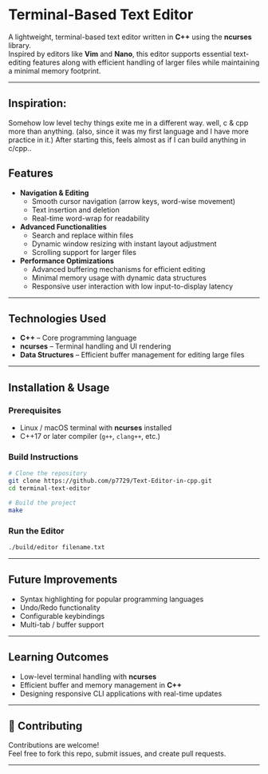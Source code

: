 # Terminal-Based Text Editor

A lightweight, terminal-based text editor written in **C++** using the **ncurses** library.  
Inspired by editors like **Vim** and **Nano**, this editor supports essential text-editing features along with efficient handling of larger files while maintaining a minimal memory footprint.

---
## Inspiration:
Somehow low level techy things exite me in a different way. well, c & cpp more than anything. (also, since it was my first language and I have more practice in it.) After starting this, feels almost as if I can build anything in c/cpp.. 

## Features

- **Navigation & Editing**
  - Smooth cursor navigation (arrow keys, word-wise movement)
  - Text insertion and deletion
  - Real-time word-wrap for readability
- **Advanced Functionalities**
  - Search and replace within files
  - Dynamic window resizing with instant layout adjustment
  - Scrolling support for larger files
- **Performance Optimizations**
  - Advanced buffering mechanisms for efficient editing
  - Minimal memory usage with dynamic data structures
  - Responsive user interaction with low input-to-display latency

---

## Technologies Used

- **C++** – Core programming language
- **ncurses** – Terminal handling and UI rendering
- **Data Structures** – Efficient buffer management for editing large files


---

## Installation & Usage

### Prerequisites

- Linux / macOS terminal with **ncurses** installed
- C++17 or later compiler (`g++`, `clang++`, etc.)

### Build Instructions

```bash
# Clone the repository
git clone https://github.com/p7729/Text-Editor-in-cpp.git
cd terminal-text-editor

# Build the project
make
```

### Run the Editor

```bash
./build/editor filename.txt
```

---

## Future Improvements

- Syntax highlighting for popular programming languages
- Undo/Redo functionality
- Configurable keybindings
- Multi-tab / buffer support

---

## Learning Outcomes

- Low-level terminal handling with **ncurses**
- Efficient buffer and memory management in **C++**
- Designing responsive CLI applications with real-time updates

---

## 🤝 Contributing

Contributions are welcome!  
Feel free to fork this repo, submit issues, and create pull requests.

---